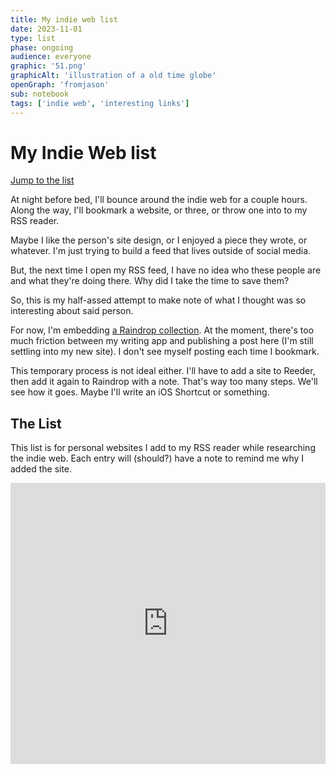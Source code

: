 ```yaml
---
title: My indie web list
date: 2023-11-01
type: list
phase: ongoing
audience: everyone
graphic: '51.png'
graphicAlt: 'illustration of a old time globe'
openGraph: 'fromjason'
sub: notebook
tags: ['indie web', 'interesting links']
---
```

# My Indie Web list

[Jump to the list](#the-list)

At night before bed, I'll bounce around the indie web for a couple hours. Along the way, I'll bookmark a website, or three, or throw one into to my RSS reader. 

Maybe I like the person's site design, or I enjoyed a piece they wrote, or whatever. I'm just trying to build a feed that lives outside of social media. 

But, the next time I open my RSS feed, I have no idea who these people are and what they're doing there. Why did I take the time to save them?

So, this is my half-assed attempt to make note of what I thought was so interesting about said person.

For now, I'm embedding [a Raindrop collection](https://raindrop.io/JayVee/indie-web-38881876). At the moment, there's too much friction between my writing app and publishing a post here (I'm still settling into my new site). I don't see myself posting each time I bookmark. 

This temporary process is not ideal either. I'll have to add a site to Reeder, then add it again to Raindrop with a note. That's way too many steps. We'll see how it goes. Maybe I'll write an iOS Shortcut or something. 

## The List
This list is for personal websites I add to my RSS reader while researching the indie web. Each entry will (should?) have a note to remind me why I added the site. 

<iframe style="border: 0; width: 100%; height: 450px;" allowfullscreen frameborder="0" src="https://raindrop.io/JayVee/indie-web-38881876/embed/hide=header&sort=-created"></iframe>
